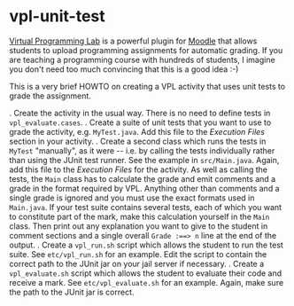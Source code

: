 # vpl-unit-test
[Virtual Programming Lab](vpl.dis.ulpgc.e) is a powerful plugin for [Moodle](https://moodle.org) that allows students to upload
programming assignments for automatic grading. If you are teaching a programming course
with hundreds of students, I imagine you don't need too much convincing that this is a good idea :-) 

This is a very brief HOWTO on creating a VPL activity that uses unit tests to grade the assignment.

. Create the activity in the usual way. There is no need to define tests in `vpl_evaluate.cases`.
. Create a suite of unit tests that you want to use to grade the activity, e.g. `MyTest.java`. Add this file to the 
  *Execution Files* section in your activity.
. Create a second class which runs the tests in `MyTest` "manually", as it were -- i.e. by calling the tests individually 
  rather than using the JUnit test runner. See the example in `src/Main.java`. Again, add this file to the *Execution Files* 
  for the activity. As well as calling the tests, the `Main` class has to calculate the grade and emit comments and a grade 
  in the format required by VPL. Anything other than comments and a single grade is ignored and you must use the exact formats 
  used in `Main.java`. If your test suite contains several tests, each of which you want to constitute part of the mark, make
  this calculation yourself in the `Main` class. Then print out any explanation you want to give to the student in comment
  sections and a single overall `Grade :==> n` line at the end of the output. 
. Create a `vpl_run.sh` script which allows the student to run the test suite. See `etc/vpl_run.sh` for an example. Edit the script to 
  contain the correct path to the JUnit jar on your jail server if necessary.
. Create a `vpl_evaluate.sh` script which allows the student to evaluate their code and receive a mark. 
  See `etc/vpl_evaluate.sh` for an example. Again, make sure the path to the JUnit jar is correct.
  